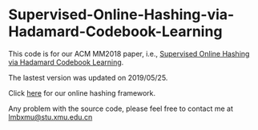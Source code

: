 # Supervised-Online-Hashing-via-Hadamard-Codebook-Learning
This code is for our ACM MM2018 paper, i.e., <a href="https://dl.acm.org/citation.cfm?id=3240519">Supervised Online Hashing via Hadamard Codebook Learning</a>.

The lastest version was updated on 2019/05/25.

Click <a href="https://github.com/lmbxmu/mycode/tree/master/ONLINE_HASHING_UTILS">here</a> for our online hashing framework.

Any problem with the source code, please feel free to contact me at lmbxmu@stu.xmu.edu.cn
